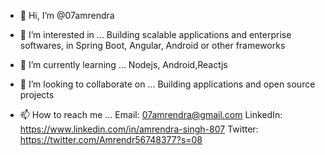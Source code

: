 - 👋 Hi, I’m @07amrendra
- 👀 I’m interested in ...
Building scalable applications and enterprise softwares,
in Spring Boot, Angular, Android or other frameworks

- 🌱 I’m currently learning ...
Nodejs, Android,Reactjs
- 💞️ I’m looking to collaborate on ...
Building applications and open source projects
- 📫 How to reach me ...
Email: 07amrendra@gmail.com
LinkedIn: https://www.linkedin.com/in/amrendra-singh-807
Twitter:  https://twitter.com/Amrendr56748377?s=08
<!---
07amrendra/07amrendra is a ✨ special ✨ repository because its `README.md` (this file) appears on your GitHub profile.
You can click the Preview link to take a look at your changes.
--->
